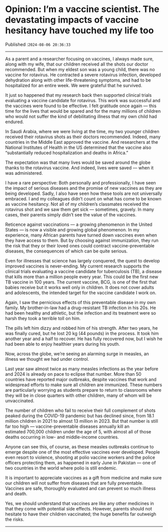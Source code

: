 # Opinion: I’m a vaccine scientist. The devastating impacts of vaccine hesitancy have touched my life too

Published :`2024-08-06 20:36:33`

---

As a parent and a researcher focusing on vaccines, I always made sure, along with my wife, that our children received all the shots our doctor recommended. But when my eldest son was a young child, there was no vaccine for rotavirus. He contracted a severe rotavirus infection, developed dehydration along with other life-threatening symptoms, and had to be hospitalized for an entire week. We were grateful that he survived.

It just so happened that my research back then supported clinical trials evaluating a vaccine candidate for rotavirus. This work was successful and the vaccines were found to be effective. I felt gratitude once again — this time for the lives that would be spared and for the many millions of children who would not suffer the kind of debilitating illness that my own child had endured.

In Saudi Arabia, where we were living at the time, my two younger children received their rotavirus shots as their doctors recommended. Indeed, many countries in the Middle East approved the vaccine. And researchers at the National Institutes of Health in the US determined that the vaccine also “substantially reduced hospitalization and deaths in Africa.”

The expectation was that many lives would be saved around the globe thanks to the rotavirus vaccine. And indeed, lives were saved — when it was administered.

I have a rare perspective: Both personally and professionally, I have seen the impact of serious diseases and the promise of new vaccines as they are being developed. Sadly, I also have seen how these tools are not universally embraced. I and my colleagues didn’t count on what has come to be known as vaccine hesitancy. Not all of my children’s classmates received the rotavirus shot and we saw them get sick — sometimes, gravely. In many cases, their parents simply didn’t see the value of the vaccines.

Reticence against vaccinations — a growing phenomenon in the United States — is now a visible and growing global phenomenon. In my experience, many African parents have turned down vaccines even when they have access to them. But by choosing against immunization, they run the risk that they or their loved ones could contract vaccine-preventable diseases, the consequences of which can be quite serious.

Even for illnesses that science has largely conquered, the quest to develop improved vaccines is never-ending. My current research supports the clinical trials evaluating a vaccine candidate for tuberculosis (TB), a disease that kills more than a million people every year. This could be the first new TB vaccine in 100 years. The current vaccine, BCG, is one of the first that babies receive but it works well only in children. It does not cover adults and adolescents, the intended target for the vaccine candidate I work on.

Again, I saw the pernicious effects of this preventable disease in my own family. My brother-in-law had a drug-resistant TB infection in his 20s. He had been healthy and athletic, but the infection and its treatment were so harsh they took a terrible toll on him.

The pills left him dizzy and robbed him of his strength. After two years, he was finally cured, but he lost 20 kg (44 pounds) in the process. It took him another year and a half to recover. He has fully recovered now, but I wish he had been able to enjoy healthier years during his youth.

Now, across the globe, we’re seeing an alarming surge in measles, an illness we thought we had under control.

Last year saw almost twice as many measles infections as the year before and 2024 is already on pace to eclipse that number. More than 50 countries have reported major outbreaks, despite vaccines that work and widespread efforts to make sure all children are immunized. These numbers are particularly worrying as students prepare to return to classrooms where they will be in close quarters with other children, many of whom will be unvaccinated.

The number of children who fail to receive their full complement of shots peaked during the COVID-19 pandemic but has declined since, from 18.1 million children in 2021 to almost 13 million in 2023. But that number is still far too high — vaccine-preventable diseases annually kill an estimated 700,000 children under the age of 5, with almost all of those deaths occurring in low- and middle-income countries.

Anyone can see this, of course, as these measles outbreaks continue to emerge despite one of the most effective vaccines ever developed. People even resort to violence, shooting at polio vaccine workers and the police officers protecting them, as happened in early June in Pakistan — one of two countries in the world where polio is still endemic.

It is important to appreciate vaccines as a gift from medicine and make sure our children will not suffer from diseases that are fully preventable. Vaccines are safe, thoroughly evaluated and can prevent so much illness and death.

Yes, we should understand that vaccines are like any other medicines in that they come with potential side effects. However, parents should not hesitate to have their children vaccinated; the huge benefits far outweigh the risks.

---

